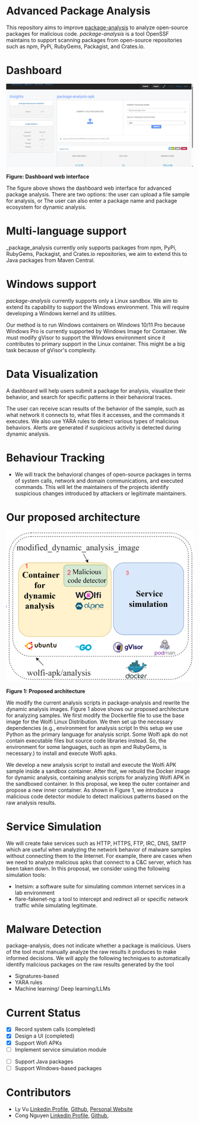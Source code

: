 # Advanced Package Analysis

This repository aims to improve [package-analysis](https://github.com/ossf/package-analysis/tree/main) to analyze open-source packages for malicious code.  _package-analysis_ is a tool OpenSSF maintains to support scanning packages from open-source repositories such as npm, PyPi, RubyGems, Packagist, and Crates.io. 

# Dashboard

![alt text](images/dash_board.png)

**Figure: Dashboard web interface**

The figure above shows the dashboard web interface for advanced package analysis. There are two options: the user can upload a file sample for analysis, or The user can also enter a package name and package ecosystem for dynamic analysis.

# Multi-language support
_package_analysis currently only supports packages from npm, PyPi, RubyGems, Packagist, and Crates.io repositories, we aim to extend this to  Java packages from Maven Central.

# Windows support
_package-analysis_ currently supports only a Linux sandbox. We aim to extend its capability to support the Windows environment. This will require developing a Windows kernel and its utilities.

Our method is to run Windows containers on Windows 10/11 Pro because Windows Pro is currently supported by Windows Image for Container. 
We must modify gVisor to support the Windows environment since it contributes to primary support in the Linux container.
This might be a big task because of gVisor's complexity.

# Data Visualization
A dashboard will help users submit a package for analysis, visualize their behavior, and search for specific patterns in their behavioral traces.

The user can receive scan results of the behavior of the sample, such as what network it connects to, what files it accesses, and the commands it executes.
We also use YARA rules to detect various types of malicious behaviors. Alerts are generated if suspicious activity is detected during dynamic analysis.

# Behaviour Tracking
- We will track the behavioral changes of open-source packages in terms of system calls, network and domain communications, and executed commands.
This will let the maintainers of the projects identify suspicious changes introduced by attackers or legitimate maintainers. 

# Our proposed architecture
![Figure 1](images/proposed_architecture.png)

**Figure 1: Proposed architecture**

We modify the current analysis scripts in package-analysis and rewrite the dynamic analysis images. Figure 1 above shows our proposed architecture for analyzing samples. 
We first modify the Dockerfile file to use the base image for the Wolfi Linux Distribution. We then set up the necessary dependencies (e.g., environment for analysis script In this setup we use Python as the primary language for analysis script. Some Wolfi apk do not contain executable files but source code libraries instead. So, the environment for some languages, such as npm and RubyGems, is necessary.) to install and execute Wolfi apks.

We develop a new analysis script to install and execute the Wolfi APK sample inside a sandbox container. After that, we rebuild the Docker image for dynamic analysis, containing analysis scripts for analyzing  Wolfi APK in the sandboxed container. In this proposal, we keep the outer container and propose a new inner container. As shown in Figure 1, we introduce a malicious code detector module to detect malicious patterns based on the raw analysis results.



# Service Simulation
We will create fake services such as HTTP, HTTPS, FTP, IRC, DNS, SMTP which are useful when analyzing the network behavior of malware samples without connecting them to the Internet. For example, there are cases when we need to analyze malicious apks that connect to a C&C server, which has been taken down. In this proposal, we consider using the following simulation tools:
- Inetsim: a software suite for simulating common internet services in a lab environment
- flare-fakenet-ng: a tool to intercept and redirect all or specific network traffic while simulating legitimate.

# Malware Detection 
package-analysis, does not indicate whether a package is malicious. Users of the tool must manually analyze the raw results it produces to make informed decisions. We will apply the following techniques to automatically identify malicious packages on the raw results generated by the tool
* Signatures-based
* YARA rules
* Machine learning/ Deep learning/LLMs



# Current Status

- [x] Record system calls (completed)
- [x] Design a UI (completed)
- [x] Support Wofi APKs
- [ ] Implement service simulation module
<!-- - [ ] Support Rust packages -->
- [ ] Support Java packages
- [ ] Support Windows-based packages

# Contributors
- Ly Vu [Linkedin Profile](https://www.linkedin.com/in/ly-vu-865b5819b/), [Github](https://github.com/lyvd), [Personal Website](https://www.lyvu.dev/)
- Cong Nguyen [Linkedin Profile](https://www.linkedin.com/in/cong-nguyen14/), [Github](https://github.com/pakaremon),

